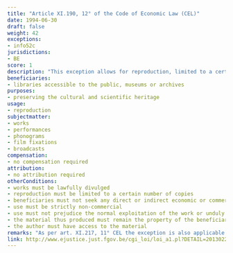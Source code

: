 ```yaml
---
title: "Article XI.190, 12° of the Code of Economic Law (CEL)"
date: 1994-06-30
draft: false
weight: 42
exceptions:
- info52c
jurisdictions:
- BE
score: 1
description: "This exception allows for reproduction, limited to a certain number of copies depending on, and for the purpose of, preserving the cultural and scientific heritage, made by libraries accessible to the public, museums or archives, which do not seek any direct or indirect economic or commercial advantage, provided that this does not prejudice the normal exploitation of the work or unduly harm the legitimate interests of the author. The material thus produced shall remain the property of those institutions, which shall not engage in any commercial use or use for profit. The author may have access to the material, subject to strict respect for the preservation of the work and upon fair remuneration for the intervention of those institutions." 
beneficiaries:
- libraries accessible to the public, museums or archives
purposes: 
- preserving the cultural and scientific heritage
usage:
- reproduction
subjectmatter:
- works
- performances
- phonograms
- film fixations
- broadcasts
compensation:
- no compensation required
attribution: 
- no attribution required
otherConditions: 
- works must be lawfully divulged
- reproduction must be limited to a certain number of copies
- beneficiaries must not seek any direct or indirect economic or commercial advantage
- use must be strictly non-commercial
- use must not prejudice the normal exploitation of the work or unduly harm the legitimate interests of the author
- the material thus produced must remain the property of the beneficiaries
- the author must have access to the material
remarks: "As per art. XI.217, 11° CEL the exception is also applicable to performers' (art. XI.205.1 § 1 CEL); film producers' (art. XI.209.1 CEL); phonogram producers' (art. XI.213 CEL) and broadcasters' (art. XI.215.1 CEL) rights.<br /><br/>As per art.XI.193 CEL, all Belgian exceptions are of mandatory nature."
link: http://www.ejustice.just.fgov.be/cgi_loi/loi_a1.pl?DETAIL=2013022819%2FF&caller=list&row_id=1&numero=1&rech=1&cn=2013022819&table_name=LOI&nm=2013A11134&la=F&chercher=t&dt=CODE+DE+DROIT+ECONOMIQUE&language=fr&fr=f&choix1=ET&choix2=ET&fromtab=loi_all&sql=dt+contains++%27CODE%27%2526+%27DE%27%2526+%27DROIT%27%2526+%27ECONOMIQUE%27and+actif+%3D+%27Y%27&tri=dd+AS+RANK+&trier=promulgation&imgcn.x=59&imgcn.y=7
---
```

